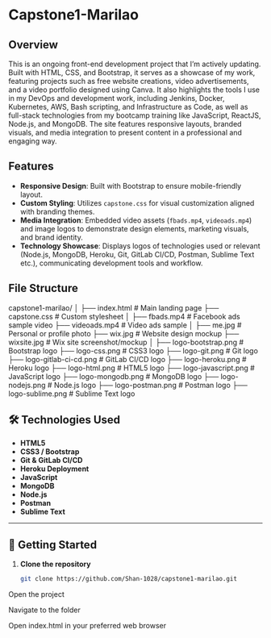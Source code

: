 # Capstone1-Marilao

## Overview
This is an ongoing front-end development project that I’m actively updating. Built with HTML, CSS, and Bootstrap, it serves as a showcase of my work, featuring projects such as free website creations, video advertisements, and a video portfolio designed using Canva. It also highlights the tools I use in my DevOps and development work, including Jenkins, Docker, Kubernetes, AWS, Bash scripting, and Infrastructure as Code, as well as full-stack technologies from my bootcamp training like JavaScript, ReactJS, Node.js, and MongoDB. The site features responsive layouts, branded visuals, and media integration to present content in a professional and engaging way.

## Features
- **Responsive Design**: Built with Bootstrap to ensure mobile-friendly layout.
- **Custom Styling**: Utilizes `capstone.css` for visual customization aligned with branding themes.
- **Media Integration**: Embedded video assets (`fbads.mp4`, `videoads.mp4`) and image logos to demonstrate design elements, marketing visuals, and brand identity.
- **Technology Showcase**: Displays logos of technologies used or relevant (Node.js, MongoDB, Heroku, Git, GitLab CI/CD, Postman, Sublime Text etc.), communicating development tools and workflow.

## File Structure
capstone1-marilao/
│
├── index.html # Main landing page
├── capstone.css # Custom stylesheet
│
├── fbads.mp4 # Facebook ads sample video
├── videoads.mp4 # Video ads sample
│
├── me.jpg # Personal or profile photo
├── wix.jpg # Website design mockup
├── wixsite.jpg # Wix site screenshot/mockup
│
├── logo-bootstrap.png # Bootstrap logo
├── logo-css.png # CSS3 logo
├── logo-git.png # Git logo
├── logo-gitlab-ci-cd.png # GitLab CI/CD logo
├── logo-heroku.png # Heroku logo
├── logo-html.png # HTML5 logo
├── logo-javascript.png # JavaScript logo
├── logo-mongodb.png # MongoDB logo
├── logo-nodejs.png # Node.js logo
├── logo-postman.png # Postman logo
├── logo-sublime.png # Sublime Text logo


## 🛠 Technologies Used
- **HTML5**
- **CSS3 / Bootstrap**
- **Git & GitLab CI/CD**
- **Heroku Deployment**
- **JavaScript**
- **MongoDB**
- **Node.js**
- **Postman**
- **Sublime Text**

---

## 🚀 Getting Started
1. **Clone the repository**
   ```bash
   git clone https://github.com/Shan-1028/capstone1-marilao.git
Open the project

Navigate to the folder

Open index.html in your preferred web browser
